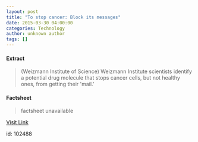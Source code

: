 ```yaml
---
layout: post
title: "To stop cancer: Block its messages"
date: 2015-03-30 04:00:00
categories: Technology
author: unknown author
tags: []
---
```



#### Extract
>(Weizmann Institute of Science) Weizmann Institute scientists identify a potential drug molecule that stops cancer cells, but not healthy ones, from getting their 'mail.'

#### Factsheet
>factsheet unavailable

[Visit Link](http://www.eurekalert.org/pub_releases/2015-03/wios-tsc033015.php)

id:  102488
